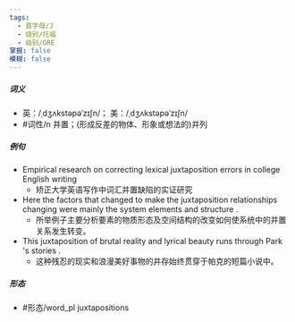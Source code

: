 ```yaml
---
tags:
  - 首字母/J
  - 级别/托福
  - 级别/GRE
掌握: false
模糊: false
---
```

##### 词义
- 英：/ˌdʒʌkstəpəˈzɪʃn/； 美：/ˌdʒʌkstəpəˈzɪʃn/
- #词性/n  并置；(形成反差的物体、形象或想法的)并列
##### 例句
- Empirical research on correcting lexical juxtaposition errors in college English writing
	- 矫正大学英语写作中词汇并置缺陷的实证研究
- Here the factors that changed to make the juxtaposition relationships changing were mainly the system elements and structure .
	- 所举例子主要分析要素的物质形态及空间结构的改变如何使系统中的并置关系发生转变。
- This juxtaposition of brutal reality and lyrical beauty runs through Park 's stories .
	- 这种残忍的现实和浪漫美好事物的并存始终贯穿于帕克的短篇小说中。
##### 形态
- #形态/word_pl juxtapositions
